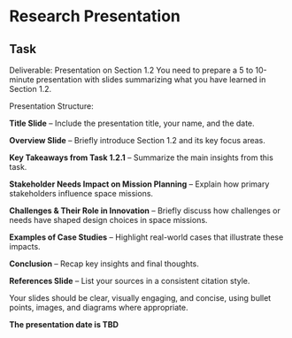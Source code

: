 # **Research Presentation**

## **Task**
Deliverable: Presentation on Section 1.2
You need to prepare a 5 to 10-minute presentation with slides summarizing what you have learned in Section 1.2.

Presentation Structure:

**Title Slide** – Include the presentation title, your name, and the date.

**Overview Slide** – Briefly introduce Section 1.2 and its key focus areas.

**Key Takeaways from Task 1.2.1** – Summarize the main insights from this task.

**Stakeholder Needs Impact on Mission Planning** – Explain how primary stakeholders influence space missions.

**Challenges & Their Role in Innovation** – Briefly discuss how challenges or needs have shaped design choices in space missions.

**Examples of Case Studies** – Highlight real-world cases that illustrate these impacts.

**Conclusion** – Recap key insights and final thoughts.

**References Slide** – List your sources in a consistent citation style.

Your slides should be clear, visually engaging, and concise, using bullet points, images, and diagrams where appropriate.

**The presentation date is TBD**
